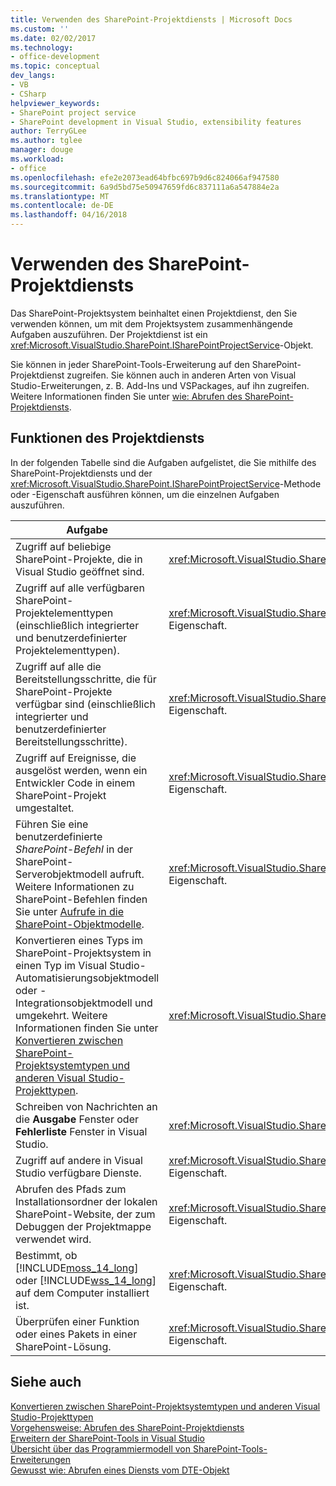 ```yaml
---
title: Verwenden des SharePoint-Projektdiensts | Microsoft Docs
ms.custom: ''
ms.date: 02/02/2017
ms.technology:
- office-development
ms.topic: conceptual
dev_langs:
- VB
- CSharp
helpviewer_keywords:
- SharePoint project service
- SharePoint development in Visual Studio, extensibility features
author: TerryGLee
ms.author: tglee
manager: douge
ms.workload:
- office
ms.openlocfilehash: efe2e2073ead64bfbc697b9d6c824066af947580
ms.sourcegitcommit: 6a9d5bd75e50947659fd6c837111a6a547884e2a
ms.translationtype: MT
ms.contentlocale: de-DE
ms.lasthandoff: 04/16/2018
---
```

# <a name="using-the-sharepoint-project-service"></a>Verwenden des SharePoint-Projektdiensts
  Das SharePoint-Projektsystem beinhaltet einen Projektdienst, den Sie verwenden können, um mit dem Projektsystem zusammenhängende Aufgaben auszuführen. Der Projektdienst ist ein <xref:Microsoft.VisualStudio.SharePoint.ISharePointProjectService>-Objekt.  
  
 Sie können in jeder SharePoint-Tools-Erweiterung auf den SharePoint-Projektdienst zugreifen. Sie können auch in anderen Arten von Visual Studio-Erweiterungen, z. B. Add-Ins und VSPackages, auf ihn zugreifen. Weitere Informationen finden Sie unter [wie: Abrufen des SharePoint-Projektdiensts](../sharepoint/how-to-retrieve-the-sharepoint-project-service.md).  
  
## <a name="project-service-features"></a>Funktionen des Projektdiensts  
 In der folgenden Tabelle sind die Aufgaben aufgelistet, die Sie mithilfe des SharePoint-Projektdiensts und der <xref:Microsoft.VisualStudio.SharePoint.ISharePointProjectService>-Methode oder -Eigenschaft ausführen können, um die einzelnen Aufgaben auszuführen.  
  
|Aufgabe|Zu verwendender Member|  
|----------|-------------------|  
|Zugriff auf beliebige SharePoint-Projekte, die in Visual Studio geöffnet sind.|<xref:Microsoft.VisualStudio.SharePoint.ISharePointProjectService.Projects%2A>-Eigenschaft.|  
|Zugriff auf alle verfügbaren SharePoint-Projektelementtypen (einschließlich integrierter und benutzerdefinierter Projektelementtypen).|<xref:Microsoft.VisualStudio.SharePoint.ISharePointProjectService.ProjectItemTypes%2A>-Eigenschaft.|  
|Zugriff auf alle die Bereitstellungsschritte, die für SharePoint-Projekte verfügbar sind (einschließlich integrierter und benutzerdefinierter Bereitstellungsschritte).|<xref:Microsoft.VisualStudio.SharePoint.ISharePointProjectService.DeploymentSteps%2A>-Eigenschaft.|  
|Zugriff auf Ereignisse, die ausgelöst werden, wenn ein Entwickler Code in einem SharePoint-Projekt umgestaltet.|<xref:Microsoft.VisualStudio.SharePoint.ISharePointProjectService.CodeRefactoringEvents%2A>-Eigenschaft.|  
|Führen Sie eine benutzerdefinierte *SharePoint-Befehl* in der SharePoint-Serverobjektmodell aufruft. Weitere Informationen zu SharePoint-Befehlen finden Sie unter [Aufrufe in die SharePoint-Objektmodelle](../sharepoint/calling-into-the-sharepoint-object-models.md).|<xref:Microsoft.VisualStudio.SharePoint.ISharePointProjectService.SharePointConnection%2A>-Eigenschaft.|  
|Konvertieren eines Typs im SharePoint-Projektsystem in einen Typ im Visual Studio-Automatisierungsobjektmodell oder -Integrationsobjektmodell und umgekehrt. Weitere Informationen finden Sie unter [Konvertieren zwischen SharePoint-Projektsystemtypen und anderen Visual Studio-Projekttypen](../sharepoint/converting-between-sharepoint-project-system-types-and-other-visual-studio-project-types.md).|<xref:Microsoft.VisualStudio.SharePoint.ISharePointProjectService.Convert%2A>-Methode.|  
|Schreiben von Nachrichten an die **Ausgabe** Fenster oder **Fehlerliste** Fenster in Visual Studio.|<xref:Microsoft.VisualStudio.SharePoint.ISharePointProjectService.Logger%2A>-Eigenschaft.|  
|Zugriff auf andere in Visual Studio verfügbare Dienste.|<xref:Microsoft.VisualStudio.SharePoint.ISharePointProjectService.ServiceProvider%2A>-Eigenschaft.|  
|Abrufen des Pfads zum Installationsordner der lokalen SharePoint-Website, der zum Debuggen der Projektmappe verwendet wird.|<xref:Microsoft.VisualStudio.SharePoint.ISharePointProjectService.SharePointInstallPath%2A>-Eigenschaft.|  
|Bestimmt, ob [!INCLUDE[moss_14_long](../sharepoint/includes/moss-14-long-md.md)] oder [!INCLUDE[wss_14_long](../sharepoint/includes/wss-14-long-md.md)] auf dem Computer installiert ist.|<xref:Microsoft.VisualStudio.SharePoint.ISharePointProjectService.IsSharePointInstalled%2A>-Eigenschaft.|  
|Überprüfen einer Funktion oder eines Pakets in einer SharePoint-Lösung.|<xref:Microsoft.VisualStudio.SharePoint.ISharePointProjectService.PackageValidationProvider%2A>-Eigenschaft.|  
  
## <a name="see-also"></a>Siehe auch  
 [Konvertieren zwischen SharePoint-Projektsystemtypen und anderen Visual Studio-Projekttypen](../sharepoint/converting-between-sharepoint-project-system-types-and-other-visual-studio-project-types.md)   
 [Vorgehensweise: Abrufen des SharePoint-Projektdiensts](../sharepoint/how-to-retrieve-the-sharepoint-project-service.md)   
 [Erweitern der SharePoint-Tools in Visual Studio](../sharepoint/extending-the-sharepoint-tools-in-visual-studio.md)   
 [Übersicht über das Programmiermodell von SharePoint-Tools-Erweiterungen](../sharepoint/overview-of-the-programming-model-of-sharepoint-tools-extensions.md)   
 [Gewusst wie: Abrufen eines Diensts vom DTE-Objekt](http://msdn.microsoft.com/library/bb166401.aspx)  
  
  